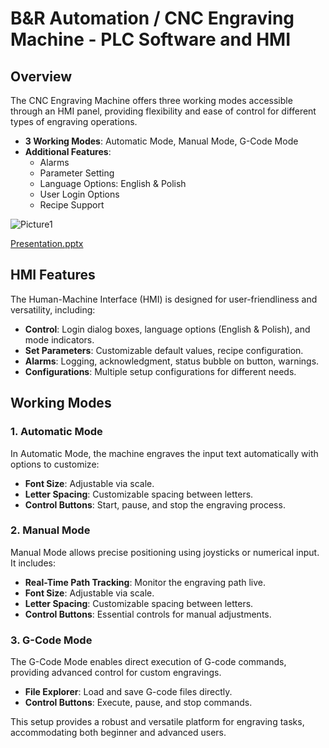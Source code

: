 # B&R Automation / CNC Engraving Machine - PLC Software and HMI

## Overview
The CNC Engraving Machine offers three working modes accessible through an HMI panel, providing flexibility and ease of control for different types of engraving operations.

- **3 Working Modes**: Automatic Mode, Manual Mode, G-Code Mode
- **Additional Features**:
  - Alarms
  - Parameter Setting
  - Language Options: English & Polish
  - User Login Options
  - Recipe Support

![Picture1](https://github.com/user-attachments/assets/e5d91e65-1209-477b-8d21-9f8886eaae66)

[Presentation.pptx](https://github.com/user-attachments/files/17525715/Presentation.pptx)

## HMI Features
The Human-Machine Interface (HMI) is designed for user-friendliness and versatility, including:

- **Control**: Login dialog boxes, language options (English & Polish), and mode indicators.
- **Set Parameters**: Customizable default values, recipe configuration.
- **Alarms**: Logging, acknowledgment, status bubble on button, warnings.
- **Configurations**: Multiple setup configurations for different needs.

## Working Modes

### 1. Automatic Mode
In Automatic Mode, the machine engraves the input text automatically with options to customize:

- **Font Size**: Adjustable via scale.
- **Letter Spacing**: Customizable spacing between letters.
- **Control Buttons**: Start, pause, and stop the engraving process.

### 2. Manual Mode
Manual Mode allows precise positioning using joysticks or numerical input. It includes:

- **Real-Time Path Tracking**: Monitor the engraving path live.
- **Font Size**: Adjustable via scale.
- **Letter Spacing**: Customizable spacing between letters.
- **Control Buttons**: Essential controls for manual adjustments.

### 3. G-Code Mode
The G-Code Mode enables direct execution of G-code commands, providing advanced control for custom engravings.

- **File Explorer**: Load and save G-code files directly.
- **Control Buttons**: Execute, pause, and stop commands.
  
This setup provides a robust and versatile platform for engraving tasks, accommodating both beginner and advanced users.
